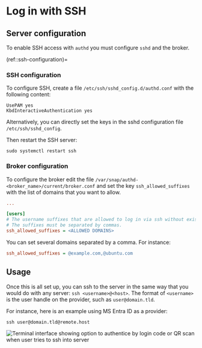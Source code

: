 # Log in with SSH

## Server configuration

To enable SSH access with `authd` you must configure `sshd` and the broker.

(ref::ssh-configuration)=
### SSH configuration

To configure SSH, create a file `/etc/ssh/sshd_config.d/authd.conf` with the following content:

```
UsePAM yes
KbdInteractiveAuthentication yes
```

Alternatively, you can directly set the keys in the sshd configuration file `/etc/ssh/sshd_config`.

Then restart the SSH server:

```shell
sudo systemctl restart ssh
```

### Broker configuration

To configure the broker edit the file `/var/snap/authd-<broker_name>/current/broker.conf` and set the key `ssh_allowed_suffixes` with the list of domains that you want to allow.

```ini
...

[users]
# The username suffixes that are allowed to log in via ssh without existing previously in the system.
# The suffixes must be separated by commas.
ssh_allowed_suffixes = <ALLOWED DOMAINS>
```

You can set several domains separated by a comma. For instance:

```ini
ssh_allowed_suffixes = @example.com,@ubuntu.com
```

## Usage

Once this is all set up, you can ssh to the server in the same way that you would do with any server: `ssh <username>@<host>`. The format of `<username>` is the user handle on the provider, such as `user@domain.tld`.

For instance, here is an example using MS Entra ID as a provider:

```shell
ssh user@domain.tld@remote.host
```

![Terminal interface showing option to authentice by login code or QR scan when user tries to ssh into server](../assets/ssh-qr.png)

